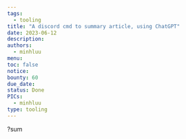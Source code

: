 ```yaml
---
tags:
  - tooling
title: "A discord cmd to summary article, using ChatGPT"
date: 2023-06-12
description:
authors:
  - minhluu
menu:
toc: false
notice:
bounty: 60
due_date:
status: Done
PICs:
  - minhluu
type: tooling
---
```


?sum <link>
